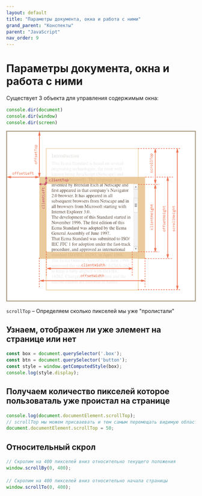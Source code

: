 ```yaml
---
layout: default
title: "Параметры документа, окна и работа с ними"
grand_parent: "Конспекты"
parent: "JavaScript"
nav_order: 9
---
```


# Параметры документа, окна и работа с ними

Существует 3 объекта для управления содержимым окна:

```javascript
console.dir(document)
console.dir(window)
console.dir(screen)
```

![Стандартные свойства объектов](/assets/images/metric-all.png)

`scrollTop` – Определяем сколько пикселей мы уже "пролистали"


## Узнаем, отображен ли уже элемент на странице или нет

```javascript
const box = document.querySelector('.box');
const btn = document.querySelector('button');
const style = window.getComputedStyle(box);
console.log(style.display);
```

## Получаем количество пикселей которое пользоваталь уже проистал на странице
```javascript
console.log(document.documentElement.scrollTop);
// scrollTop мы можем присваевать и тем самым перемещать видимую область 
document.documentElement.scrollTop = 50;
```

## Относительный скрол

```javascript
// Скролим на 400 пикселей вниз относительно текущего положения
window.scrollBy(0, 400);

// Скролим на 400 пикселей вниз относительно начала страницы
window.scrollTo(0, 400);
```
